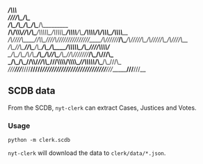 ________________________________________________________________________/\\\\\\_______________________________________________        
 _______________________________________________________________________\////\\\__________________________________/\\\_________       
  __________________/\\\__/\\\_____/\\\_____________________________________\/\\\_________________________________\/\\\_________      
   __/\\/\\\\\\_____\//\\\/\\\___/\\\\\\\\\\\__/\\\\\\\\\\\_____/\\\\\\\\____\/\\\________/\\\\\\\\___/\\/\\\\\\\__\/\\\\\\\\____     
    _\/\\\////\\\_____\//\\\\\___\////\\\////__\///////////____/\\\//////_____\/\\\______/\\\/////\\\_\/\\\/////\\\_\/\\\////\\\__    
     _\/\\\__\//\\\_____\//\\\_______\/\\\_____________________/\\\____________\/\\\_____/\\\\\\\\\\\__\/\\\___\///__\/\\\\\\\\/___   
      _\/\\\___\/\\\__/\\_/\\\________\/\\\_/\\________________\//\\\___________\/\\\____\//\\///////___\/\\\_________\/\\\///\\\___  
       _\/\\\___\/\\\_\//\\\\/_________\//\\\\\__________________\///\\\\\\\\__/\\\\\\\\\__\//\\\\\\\\\\_\/\\\_________\/\\\_\///\\\_ 
        _\///____\///___\////____________\/////_____________________\////////__\/////////____\//////////__\///__________\///____\///__

## SCDB data
From the SCDB, `nyt-clerk` can extract Cases, Justices and Votes.

### Usage
```
python -m clerk.scdb
```
`nyt-clerk` will download the data to `clerk/data/*.json`.